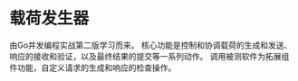# 载荷发生器
由Go并发编程实战第二版学习而来。
核心功能是控制和协调载荷的生成和发送、响应的接收和验证，以及最终结果的提交等一系列动作。
调用被测软件为拓展组件功能，自定义请求的生成和响应的检查操作。